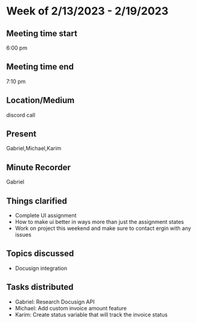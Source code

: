 # Week of 2/13/2023 - 2/19/2023
## Meeting time start
6:00 pm
## Meeting time end
7:10 pm
## Location/Medium
discord call
## Present
Gabriel,Michael,Karim
## Minute Recorder
Gabriel
## Things clarified
 * Complete UI assignment
 * How to make ui better in ways more than just the assignment states
 * Work on project this weekend and make sure to contact ergin with any issues
## Topics discussed
 * Docusign integration
## Tasks distributed
 * Gabriel: Research Docusign API
 * Michael: Add custom invoice amount feature
 * Karim: Create status variable that will track the invoice status
